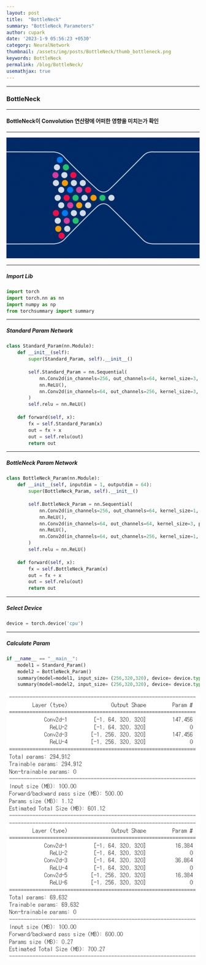 ```yaml
---
layout: post
title:  "BottleNeck"
summary: "BottleNeck Parameters"
author: cupark
date: '2023-1-9 05:56:23 +0530'
category: NeuralNetwork
thumbnail: /assets/img/posts/BottleNeck/thumb_bottleneck.png
keywords: BottleNeck
permalink: /blog/BottleNeck/
usemathjax: true
---
```


---
### BottleNeck  

---
#### BottleNeck이 Convolution 연산량에 어떠한 영향을 미치는가 확인  
---

<p align="center"><img src="/assets/img/posts/BottleNeck/bottleneck.png"></p>

---
##### Import Lib  

```python
import torch
import torch.nn as nn
import numpy as np
from torchsummary import summary
```

---
##### Standard Param Network  

```python
class Standard_Param(nn.Module):
    def __init__(self):
        super(Standard_Param, self).__init__()
        
        self.Standard_Param = nn.Sequential(
            nn.Conv2d(in_channels=256, out_channels=64, kernel_size=3, padding=1, bias=False),
            nn.ReLU(),
            nn.Conv2d(in_channels=64, out_channels=256, kernel_size=3, padding=1, bias=False),
        )
        self.relu = nn.ReLU()
    
    def forward(self, x):
        fx = self.Standard_Param(x)
        out = fx + x
        out = self.relu(out)
        return out
```

---
##### BottleNeck Param Network  

```python
class BottleNeck_Param(nn.Module):
    def __init__(self, inputdim = 1, outputdim = 64):
        super(BottleNeck_Param, self).__init__()
        
        self.BottleNeck_Param = nn.Sequential(
            nn.Conv2d(in_channels=256, out_channels=64, kernel_size=1, bias=False),
            nn.ReLU(),
            nn.Conv2d(in_channels=64, out_channels=64, kernel_size=3, padding=1, bias=False),
            nn.ReLU(),
            nn.Conv2d(in_channels=64, out_channels=256, kernel_size=1, bias=False),            
        )
        self.relu = nn.ReLU()
    
    def forward(self, x):
        fx = self.BottleNeck_Param(x)
        out = fx + x
        out = self.relu(out)
        return out
```     

---
##### Select Device   

```python
device = torch.device('cpu')
```

---
##### Calculate Param   

```python
if __name__ == "__main__":
    model1 = Standard_Param()
    model2 = BottleNeck_Param()
    summary(model=model1, input_size= (256,320,320), device= device.type) # Total params: 294,912
    summary(model=model2, input_size= (256,320,320), device= device.type) # Total params: 69,632
```

<p align="center"><img src="/assets/img/posts/BottleNeck/result.PNG"></p>
